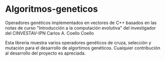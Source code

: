 # Algoritmos-geneticos
Operadores genéticos implementados en vectores de C++ basados en las notas de curso "Introducción a la computación evolutiva" del investigador del CINVESTAV-IPN Carlos A. Coello Coello

Esta libreria muestra varios operadores genéticos de cruza, selección y mutación para el desarrollo de algortimos genéticos.
Cualquier contribución al desarrollo del proyecto es apreciada.
